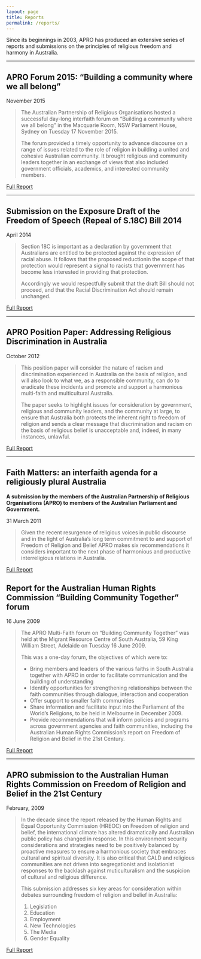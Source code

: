 ```yaml
---
layout: page
title: Reports
permalink: /reports/
---
```


Since its beginnings in 2003, APRO has produced an extensive series of reports and submissions on the principles of religious freedom and harmony in Australia.


***

## APRO Forum 2015: “Building a community where we all belong”

<time>November 2015</time>

>The Australian Partnership of Religious Organisations hosted a successful day-long interfaith forum on “Building a community where we all belong” in the Macquarie Room, NSW Parliament House, Sydney on Tuesday 17 November 2015.
>
>The forum provided a timely opportunity to advance discourse on a range of issues related to the role of religion in building a united and cohesive Australian community. It brought religious and community leaders together in an exchange of views that also included government officials, academics, and interested community
members.

<a href="https://github.com/apro-interfaith/apro/blob/master/files/APRO_forum_2015_final_report.pdf" title="Download PDF of full report" class="button">Full Report</a>

***

## Submission on the Exposure Draft of the Freedom of Speech (Repeal of S.18C) Bill 2014

<time>April 2014</time>

>Section 18C is important as a declaration by government that Australians are entitled to be protected against the expression of racial abuse. It follows that the proposed reductionin the scope of that protection would represent a signal to racists that government has become less interested in providing that protection.
>
>Accordingly we would respectfully submit that the draft Bill should not proceed, and that the Racial Discrimination Act should remain unchanged.

<a href="https://github.com/apro-interfaith/apro/blob/master/files/APRO_submission_RDA_final.pdf" title="Download PDF of full report" class="button">Full Report</a>

***

## APRO Position Paper: Addressing Religious Discrimination in Australia

<time>October 2012</time>

>This position paper will consider the nature of racism and discrimination experienced in Australia on the basis of religion, and will also look to what we, as a responsible community, can do to eradicate these incidents and promote and support a harmonious multi-faith and multicultural Australia.
>
>The paper seeks to highlight issues for consideration by government, religious and community leaders, and the community at large, to ensure that Australia both protects the inherent right to freedom of religion and sends a clear message that discrimination and racism on the basis of religious belief is unacceptable and, indeed, in many instances, unlawful.

<a href="https://github.com/apro-interfaith/apro/blob/master/files/APRO_Position_Paper-Addressing_Religious_Discrimination.pdf" title="Download PDF of full report" class="button">Full Report</a>

***

## Faith Matters: an interfaith agenda for a religiously plural Australia

**A submission by the members of the Australian Partnership of Religious Organisations (APRO) to members of the Australian Parliament and Government.**

<time>31 March 2011</time>

>Given the recent resurgence of religious voices in public discourse and in the light of Australia’s long term commitment to and support of Freedom of Religion and Belief APRO makes six recommendations it considers important to the next phase of harmonious and productive interreligious relations in Australia.

<a href="https://github.com/apro-interfaith/apro/blob/master/files/APRO_Faith_Matters.pdf" title="Download PDF of full report" class="button">Full Report</a>

## Report for the Australian Human Rights Commission “Building Community Together” forum

<time>16 June 2009</time>

>The APRO Multi-Faith forum on “Building Community Together” was held at the Migrant Resource Centre of South Australia, 59 King William Street, Adelaide on Tuesday 16 June 2009.
>
>This was a one-day forum, the objectives of which were to:
>
>- Bring members and leaders of the various faiths in South Australia together with APRO in order to facilitate communication and the building of understanding
>- Identify opportunities for strengthening relationships between the faith communities through dialogue, interaction and cooperation
>- Offer support to smaller faith communities
>- Share information and facilitate input into the Parliament of the World’s Religions, to be held in Melbourne in December 2009.
>- Provide recommendations that will inform policies and programs across government agencies and faith communities, including the Australian Human Rights Commission’s report on Freedom of Religion and Belief in the 21st Century.

<a href="https://github.com/apro-interfaith/apro/blob/master/files/APRO_forum_report_June09.pdf" title="Download PDF of full report" class="button">Full Report</a>

***

## APRO submission to the Australian Human Rights Commission on Freedom of Religion and Belief in the 21st Century

<time>February, 2009</time>

>In the decade since the report released by the Human Rights and Equal Opportunity Commission (HREOC) on Freedom of religion and belief, the international climate has altered dramatically and Australian public policy has changed in response. In this environment security considerations and strategies need to be positively balanced by proactive measures to ensure a harmonious society that embraces cultural and spiritual diversity. It is also critical that CALD and religious communities are not driven into segregationist and isolationist responses to the backlash against muticulturalism and the suspicion of cultural and religious difference.
>
>This submission addresses six key areas for consideration within debates surrounding freedom of religion and belief in Australia:
>
>1. Legislation
>2. Education
>3. Employment
>4. New Technologies
>5. The Media
>6. Gender Equality

<a href="https://github.com/apro-interfaith/apro/blob/master/files/APRO_AHRC.pdf" title="Download PDF of full report" class="button">Full Report</a>


